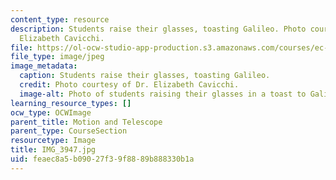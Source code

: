 ```yaml
---
content_type: resource
description: Students raise their glasses, toasting Galileo. Photo courtesy of Dr.
  Elizabeth Cavicchi.
file: https://ol-ocw-studio-app-production.s3.amazonaws.com/courses/ec-050-recreate-experiments-from-history-inform-the-future-from-the-past-galileo-january-iap-2010/feaec8a5b09027f39f8889b888330b1a_IMG_3947.jpg
file_type: image/jpeg
image_metadata:
  caption: Students raise their glasses, toasting Galileo.
  credit: Photo courtesy of Dr. Elizabeth Cavicchi.
  image-alt: Photo of students raising their glasses in a toast to Galileo.
learning_resource_types: []
ocw_type: OCWImage
parent_title: Motion and Telescope
parent_type: CourseSection
resourcetype: Image
title: IMG_3947.jpg
uid: feaec8a5-b090-27f3-9f88-89b888330b1a
---
```

